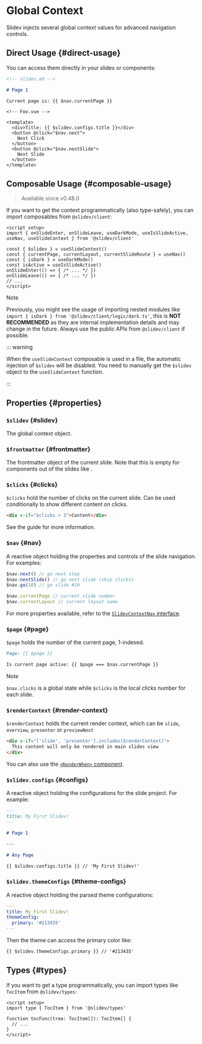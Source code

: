 # Global Context

Slidev injects several global context values for advanced navigation controls.

## Direct Usage {#direct-usage}

You can access them directly in your slides or components:

```md
<!-- slides.md -->

# Page 1

Current page is: {{ $nav.currentPage }}
```

```vue
<!-- Foo.vue -->

<template>
  <div>Title: {{ $slidev.configs.title }}</div>
  <button @click="$nav.next">
    Next Click
  </button>
  <button @click="$nav.nextSlide">
    Next Slide
  </button>
</template>
```

## Composable Usage {#composable-usage}

> Available since v0.48.0

If you want to get the context programmatically (also type-safely), you can import composables from `@slidev/client`:

```vue
<script setup>
import { onSlideEnter, onSlideLeave, useDarkMode, useIsSlideActive, useNav, useSlideContext } from '@slidev/client'

const { $slidev } = useSlideContext()
const { currentPage, currentLayout, currentSlideRoute } = useNav()
const { isDark } = useDarkMode()
const isActive = useIsSlideActive()
onSlideEnter(() => { /* ... */ })
onSlideLeave(() => { /* ... */ })
// ...
</script>
```

> [!NOTE]
> Previously, you might see the usage of importing nested modules like `import { isDark } from '@slidev/client/logic/dark.ts'`, this is **NOT RECOMMENDED** as they are internal implementation details and may change in the future. Always use the public APIs from `@slidev/client` if possible.

::: warning

When the `useSlideContext` composable is used in a file, the automatic injection of `$slidev` will be disabled. You need to manually get the `$slidev` object to the `useSlideContext` function.

:::

<SeeAlso :links="['features/slide-hook']" />

## Properties {#properties}

### `$slidev` {#slidev}

The global context object.

### `$frontmatter` {#frontmatter}

The frontmatter object of the current slide. Note that this is empty for components out of the slides like <LinkInline link="features/global-layers" />.

### `$clicks` {#clicks}

`$clicks` hold the number of clicks on the current slide. Can be used conditionally to show different content on clicks.

```html
<div v-if="$clicks > 3">Content</div>
```

See the <LinkInline link="guide/animations" /> guide for more information.

### `$nav` {#nav}

A reactive object holding the properties and controls of the slide navigation. For examples:

```js
$nav.next() // go next step
$nav.nextSlide() // go next slide (skip clicks)
$nav.go(10) // go slide #10

$nav.currentPage // current slide number
$nav.currentLayout // current layout name
```

For more properties available, refer to the [`SlidevContextNav` interface](https://github.com/slidevjs/slidev/blob/main/packages/client/composables/useNav.ts).

### `$page` {#page}

`$page` holds the number of the current page, 1-indexed.

```md
Page: {{ $page }}

Is current page active: {{ $page === $nav.currentPage }}
```

> [!Note]
> `$nav.clicks` is a global state while `$clicks` is the local clicks number for each slide.

### `$renderContext` {#render-context}

`$renderContext` holds the current render context, which can be `slide`, `overview`, `presenter` or `previewNext`

```md
<div v-if="['slide', 'presenter'].includes($renderContext)">
  This content will only be rendered in main slides view
</div>
```

You can also use the [`<RenderWhen>` component](../builtin/components#renderwhen).

### `$slidev.configs` {#configs}

A reactive object holding the configurations for the slide project. For example:

```md
---
title: My First Slidev!
---

# Page 1

---

# Any Page

{{ $slidev.configs.title }} // 'My First Slidev!'
```

### `$slidev.themeConfigs` {#theme-configs}

A reactive object holding the parsed theme configurations:

```yaml
---
title: My First Slidev!
themeConfig:
  primary: '#213435'
---
```

Then the theme can access the primary color like:

```md
{{ $slidev.themeConfigs.primary }} // '#213435'
```

## Types {#types}

If you want to get a type programmatically, you can import types like `TocItem` from `@slidev/types`:

```vue
<script setup>
import type { TocItem } from '@slidev/types'

function tocFunc(tree: TocItem[]): TocItem[] {
  // ...
}
</script>
```
